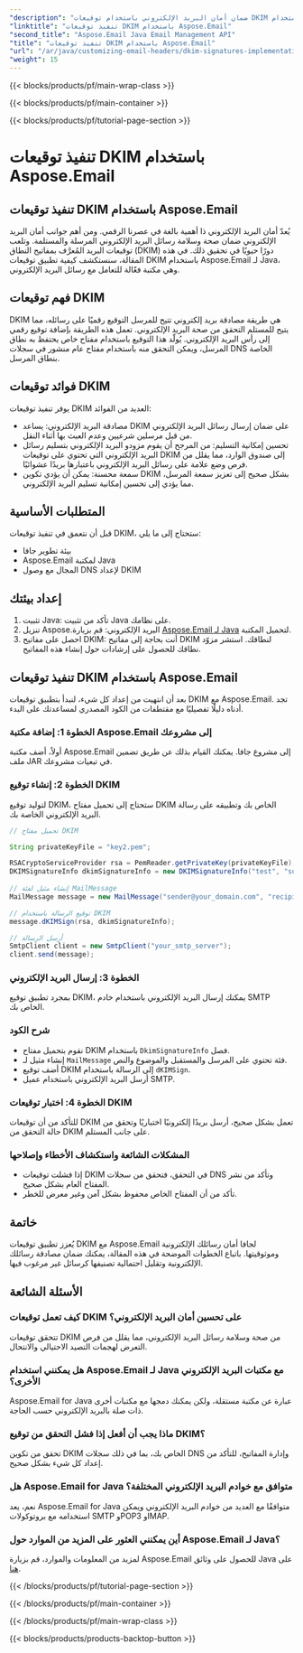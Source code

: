 ```yaml
---
"description": "ضمان أمان البريد الإلكتروني باستخدام توقيعات DKIM باستخدام Aspose.Email لـ Java. دليل خطوة بخطوة وشيفرة لتنفيذ DKIM."
"linktitle": "تنفيذ توقيعات DKIM باستخدام Aspose.Email"
"second_title": "Aspose.Email Java Email Management API"
"title": "تنفيذ توقيعات DKIM باستخدام Aspose.Email"
"url": "/ar/java/customizing-email-headers/dkim-signatures-implementation/"
"weight": 15
---
```


{{< blocks/products/pf/main-wrap-class >}}

{{< blocks/products/pf/main-container >}}

{{< blocks/products/pf/tutorial-page-section >}}

# تنفيذ توقيعات DKIM باستخدام Aspose.Email


## تنفيذ توقيعات DKIM باستخدام Aspose.Email

يُعدّ أمان البريد الإلكتروني ذا أهمية بالغة في عصرنا الرقمي. ومن أهم جوانب أمان البريد الإلكتروني ضمان صحة وسلامة رسائل البريد الإلكتروني المرسلة والمستلمة. وتلعب توقيعات البريد المُعرَّف بمفاتيح النطاق (DKIM) دورًا حيويًا في تحقيق ذلك. في هذه المقالة، سنستكشف كيفية تطبيق توقيعات DKIM باستخدام Aspose.Email لـ Java، وهي مكتبة فعّالة للتعامل مع رسائل البريد الإلكتروني.

## فهم توقيعات DKIM

DKIM هي طريقة مصادقة بريد إلكتروني تتيح للمرسل التوقيع رقميًا على رسائله، مما يتيح للمستلم التحقق من صحة البريد الإلكتروني. تعمل هذه الطريقة بإضافة توقيع رقمي إلى رأس البريد الإلكتروني. يُولّد هذا التوقيع باستخدام مفتاح خاص يحتفظ به نطاق المرسل، ويمكن التحقق منه باستخدام مفتاح عام منشور في سجلات DNS الخاصة بنطاق المرسل.

## فوائد توقيعات DKIM

يوفر تنفيذ توقيعات DKIM العديد من الفوائد:
- مصادقة البريد الإلكتروني: يساعد DKIM على ضمان إرسال رسائل البريد الإلكتروني من قبل مرسلين شرعيين وعدم العبث بها أثناء النقل.
- تحسين إمكانية التسليم: من المرجح أن يقوم مزودو البريد الإلكتروني بتسليم رسائل البريد الإلكتروني التي تحتوي على توقيعات DKIM إلى صندوق الوارد، مما يقلل من فرص وضع علامة على رسائل البريد الإلكتروني باعتبارها بريدًا عشوائيًا.
- سمعة محسنة: يمكن أن يؤدي تكوين DKIM بشكل صحيح إلى تعزيز سمعة المرسل، مما يؤدي إلى تحسين إمكانية تسليم البريد الإلكتروني.

## المتطلبات الأساسية

قبل أن نتعمق في تنفيذ توقيعات DKIM، ستحتاج إلى ما يلي:
- بيئة تطوير جافا
- Aspose.Email لمكتبة Java
- المجال مع وصول DNS لإعداد DKIM

## إعداد بيئتك

1. تثبيت Java: تأكد من تثبيت Java على نظامك.
2. تنزيل Aspose.البريد الإلكتروني: قم بزيارة [Aspose.Email لـ Java](https://products.aspose.com/email/java/) لتحميل المكتبة.
3. احصل على مفاتيح DKIM: أنت بحاجة إلى مفاتيح DKIM لنطاقك. استشر مزوّد نطاقك للحصول على إرشادات حول إنشاء هذه المفاتيح.

## تنفيذ توقيعات DKIM باستخدام Aspose.Email

بعد أن انتهيت من إعداد كل شيء، لنبدأ بتطبيق توقيعات DKIM مع Aspose.Email. تجد أدناه دليلًا تفصيليًا مع مقتطفات من الكود المصدري لمساعدتك على البدء.

### الخطوة 1: إضافة مكتبة Aspose.Email إلى مشروعك

أولاً، أضف مكتبة Aspose.Email إلى مشروع جافا. يمكنك القيام بذلك عن طريق تضمين ملف JAR في تبعيات مشروعك.

### الخطوة 2: إنشاء توقيع DKIM

لتوليد توقيع DKIM، ستحتاج إلى تحميل مفتاح DKIM الخاص بك وتطبيقه على رسالة البريد الإلكتروني الخاصة بك.

```java
// تحميل مفتاح DKIM

String privateKeyFile = "key2.pem";

RSACryptoServiceProvider rsa = PemReader.getPrivateKey(privateKeyFile);
DKIMSignatureInfo dkimSignatureInfo = new DKIMSignatureInfo("test", "some_email.com");
 
// إنشاء مثيل لفئة MailMessage
MailMessage message = new MailMessage("sender@your_domain.com", "recipient@recipient_domain.com", "Subject", "Body");

// توقيع الرسالة باستخدام DKIM
message.dKIMSign(rsa, dkimSignatureInfo);

// أرسل الرسالة
SmtpClient client = new SmtpClient("your_smtp_server");
client.send(message);
```

### الخطوة 3: إرسال البريد الإلكتروني

بمجرد تطبيق توقيع DKIM، يمكنك إرسال البريد الإلكتروني باستخدام خادم SMTP الخاص بك.

### شرح الكود

- نقوم بتحميل مفتاح DKIM باستخدام `DkimSignatureInfo` فصل.
- إنشاء مثيل لـ `MailMessage` فئة تحتوي على المرسل والمستقبل والموضوع والنص.
- أضف توقيع DKIM إلى الرسالة باستخدام `dKIMSign`.
- أرسل البريد الإلكتروني باستخدام عميل SMTP.

### الخطوة 4: اختبار توقيعات DKIM

للتأكد من أن توقيعات DKIM تعمل بشكل صحيح، أرسل بريدًا إلكترونيًا اختباريًا وتحقق من حالة التحقق من DKIM على جانب المستلم.

### المشكلات الشائعة واستكشاف الأخطاء وإصلاحها

- إذا فشلت توقيعات DKIM في التحقق، فتحقق من سجلات DNS وتأكد من نشر المفتاح العام بشكل صحيح.
- تأكد من أن المفتاح الخاص محفوظ بشكل آمن وغير معرض للخطر.

## خاتمة

يُعزز تطبيق توقيعات DKIM مع Aspose.Email لجافا أمان رسائلك الإلكترونية وموثوقيتها. باتباع الخطوات الموضحة في هذه المقالة، يمكنك ضمان مصادقة رسائلك الإلكترونية وتقليل احتمالية تصنيفها كرسائل غير مرغوب فيها.

## الأسئلة الشائعة

### كيف تعمل توقيعات DKIM على تحسين أمان البريد الإلكتروني؟

تتحقق توقيعات DKIM من صحة وسلامة رسائل البريد الإلكتروني، مما يقلل من فرص التعرض لهجمات التصيد الاحتيالي والانتحال.

### هل يمكنني استخدام Aspose.Email لـ Java مع مكتبات البريد الإلكتروني الأخرى؟

Aspose.Email for Java عبارة عن مكتبة مستقلة، ولكن يمكنك دمجها مع مكتبات أخرى ذات صلة بالبريد الإلكتروني حسب الحاجة.

### ماذا يجب أن أفعل إذا فشل التحقق من توقيع DKIM؟

تحقق من تكوين DKIM الخاص بك، بما في ذلك سجلات DNS وإدارة المفاتيح، للتأكد من إعداد كل شيء بشكل صحيح.

### هل Aspose.Email for Java متوافق مع خوادم البريد الإلكتروني المختلفة؟

نعم، يعد Aspose.Email for Java متوافقًا مع العديد من خوادم البريد الإلكتروني ويمكن استخدامه مع بروتوكولات SMTP وPOP3 وIMAP.

### أين يمكنني العثور على المزيد من الموارد حول Aspose.Email لـ Java؟

لمزيد من المعلومات والموارد، قم بزيارة Aspose.Email للحصول على وثائق Java على [هنا](https://reference.aspose.com/email/java/).

{{< /blocks/products/pf/tutorial-page-section >}}

{{< /blocks/products/pf/main-container >}}

{{< /blocks/products/pf/main-wrap-class >}}

{{< blocks/products/products-backtop-button >}}
